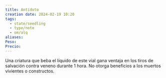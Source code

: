 ```yaml
---
title: Antídoto
creation date: 2024-02-19 10:20
tags:
  - state/seedling
  - type/note
  - om/alq
aliases: 
Peso: 
Precio:
---
```


Una criatura que beba el líquido de este vial gana ventaja en los tiros de salvación contra veneno durante 1 hora. No otorga beneficios a los muertos vivientes o constructos.